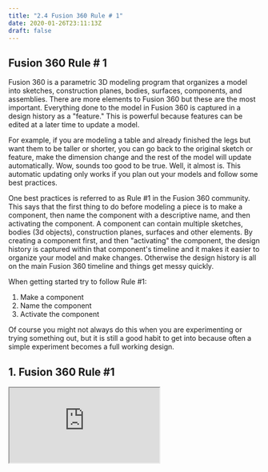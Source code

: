 ```yaml
---
title: "2.4 Fusion 360 Rule # 1"
date: 2020-01-26T23:11:13Z
draft: false
---
```


## Fusion 360 Rule # 1

Fusion 360 is a parametric 3D modeling program that organizes a model into sketches, construction planes, bodies, surfaces, components, and assemblies. There are more elements to Fusion 360 but these are the most important. Everything done to the model in Fusion 360 is captured in a design history as a "feature." This is powerful because features can be edited at a later time to update a model.

For example, if you are modeling a table and already finished the legs but want them to be taller or shorter, you can go back to the original sketch or feature, make the dimension change and the rest of the model will update automatically. Wow, sounds too good to be true. Well, it almost is. This automatic updating only works if you plan out your models and follow some best practices.

One best practices is referred to as Rule #1 in the Fusion 360 community. This says that the first thing to do before modeling a piece is to make a component, then name the component with a descriptive name, and then activating the component. A component can contain multiple sketches, bodies (3d objects), construction planes, surfaces and other elements. By creating a component first, and then "activating" the component, the design history is captured within that component's timeline and it makes it easier to organize your model and make changes. Otherwise the design history is all on the main Fusion 360 timeline and things get messy quickly.

When getting started try to follow Rule #1:

1. Make a component
2. Name the component
3. Activate the component

Of course you might not always do this when you are experimenting or trying something out, but it is still a good habit to get into because often a simple experiment becomes a full working design.

<div class="tutorial-video-grid>

<div class="video-card">

## 1. Fusion 360 Rule #1

<div class="iframe-16-9-container"><iframe class="youTubeIframe" src="https://www.youtube.com/embed/ZYXSJ6EQ9S4?rel=0" width="300" height="150" allowfullscreen="allowfullscreen"></iframe></div>

</div>

</div>
